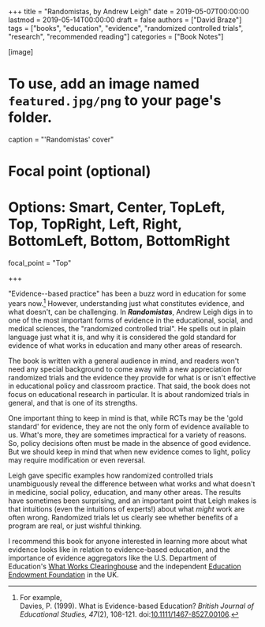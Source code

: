 +++
title = "Randomistas, by Andrew Leigh"
date = 2019-05-07T00:00:00
lastmod = 2019-05-14T00:00:00
draft = false
authors = ["David Braze"]
tags = ["books", "education", "evidence", "randomized controlled trials", "research", "recommended reading"]
categories = ["Book Notes"]

[image]
  # To use, add an image named `featured.jpg/png` to your page's folder.
  caption = "'Randomistas' cover"
  # Focal point (optional)
  # Options: Smart, Center, TopLeft, Top, TopRight, Left, Right, BottomLeft, Bottom, BottomRight
  focal_point = "Top"

+++

"Evidence--based practice" has been a buzz word in education for some years now.[^1] However, understanding just what constitutes evidence, and what doesn't, can be challenging. In ***Randomistas***, Andrew Leigh digs in to one of the most important forms of evidence in the educational, social, and medical sciences, the "randomized controlled trial". He spells out in plain language just what it is, and why it is considered the gold standard for evidence of what works in education and many other areas of research.

The book is written with a general audience in mind, and readers won't need any special background to come away with a new appreciation for randomized trials and the evidence they provide for what is or isn't effective in educational policy and classroom practice. That said, the book does not focus on educational research in particular. It is about randomized trials in general, and that is one of its strengths.

One important thing to keep in mind is that, while RCTs may be the 'gold standard' for evidence, they are not the only form of evidence available to us. What's more, they are sometimes impractical for a variety of reasons. So, policy decisions often must be made in the absence of good evidence. But we should keep in mind that when new evidence comes to light, policy may require modification or even reversal.

Leigh gave specific examples how randomized controlled trials unambiguously reveal the difference between what works and what doesn't in medicine, social policy, education, and many other areas. The results have sometimes been surprising, and an important point that Leigh makes is that intuitions (even the intuitions of experts!) about what *might* work are often wrong. Randomized trials let us clearly see whether benefits of a program are real, or just wishful thinking.

I recommend this book for anyone interested in learning more about what evidence looks like in relation to evidence-based education, and the importance of evidence aggregators like the U.S. Department of Education's [What Works Clearinghouse](https://ies.ed.gov/ncee/wwc/) and the independent [Education Endowment Foundation](https://educationendowmentfoundation.org.uk/) in the UK.


[^1]: For example, <br>Davies, P. (1999). What is Evidence-based
      Education? *British Journal of Educational Studies, 47*(2),
      108-121. doi:[10.1111/1467-8527.00106](https://dx.doi.org/10.1111/1467-8527.00106).
